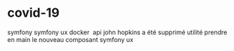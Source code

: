 #  covid-19
 symfony 
 symfony ux
 docker
 api john hopkins a été supprimé
 utilité prendre en main le nouveau composant symfony ux

